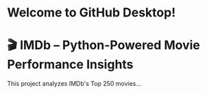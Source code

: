 # Welcome to GitHub Desktop!

# 🎬 IMDb – Python-Powered Movie Performance Insights

This project analyzes IMDb's Top 250 movies...
